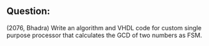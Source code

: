 ## Question:

(2076, Bhadra) Write an algorithm and VHDL code for custom single purpose processor that calculates the GCD of two numbers as FSM. 
